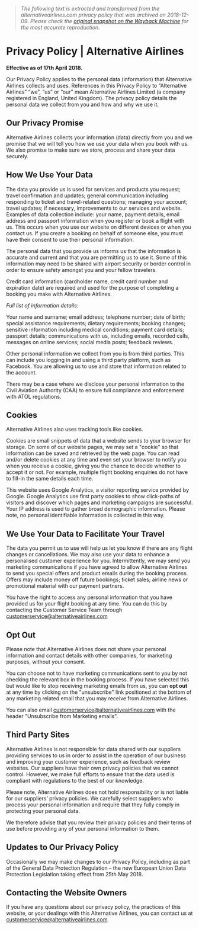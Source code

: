 > *The following text is extracted and transformed from the alternativeairlines.com privacy policy that was archived on 2018-12-09. Please check the [original snapshot on the Wayback Machine](https://web.archive.org/web/20181209194058id_/https%3A//www.alternativeairlines.com/privacy) for the most accurate reproduction.*

# Privacy Policy | Alternative Airlines

**Effective as of 17th April 2018.**

Our Privacy Policy applies to the personal data (information) that Alternative Airlines collects and uses. References in this Privacy Policy to “Alternative Airlines” “we”, “us” or “our” mean Alternative Airlines Limited (a company registered in England, United Kingdom). The privacy policy details the personal data we collect from you and how and why we use it. 

## Our Privacy Promise

Alternative Airlines collects your information (data) directly from you and we promise that we will tell you how we use your data when you book with us. We also promise to make sure we store, process and share your data securely.

## How We Use Your Data

The data you provide us is used for services and products you request; travel confirmation and updates; general communication including responding to ticket and travel-related questions; managing your account; travel updates; if necessary, improvements to our services and website. Examples of data collection include: your name, payment details, email address and passport information when you register or book a flight with us. This occurs when you use our website on different devices or when you contact us. If you create a booking on behalf of someone else, you must have their consent to use their personal information.

The personal data that you provide us informs us that the information is accurate and current and that you are permitting us to use it. Some of this information may need to be shared with airport security or border control in order to ensure safety amongst you and your fellow travelers. 

Credit card information (cardholder name, credit card number and expiration date) are required and used for the purpose of completing a booking you make with Alternative Airlines. 

_Full list of information details:_

Your name and surname; email address; telephone number; date of birth; special assistance requirements; dietary requirements; booking changes; sensitive information including medical conditions; payment card details; passport details; communications with us, including emails, recorded calls, messages on online services; social media posts; feedback reviews. 

Other personal information we collect from you is from third parties. This can include you logging in and using a third party platform, such as Facebook. You are allowing us to use and store that information related to the account.

There may be a case where we disclose your personal information to the Civil Aviation Authority (CAA) to ensure full compliance and enforcement with ATOL regulations.

## Cookies

Alternative Airlines also uses tracking tools like cookies.

Cookies are small snippets of data that a website sends to your browser for storage. On some of our website pages, we may set a "cookie" so that information can be saved and retrieved by the web page. You can read and/or delete cookies at any time and even set your browser to notify you when you receive a cookie, giving you the chance to decide whether to accept it or not. For example, multiple flight booking enquiries do not have to fill-in the same details each time.

This website uses Google Analytics, a visitor reporting service provided by Google. Google Analytics use first party cookies to show click-paths of visitors and discover which pages and marketing campaigns are successful. Your IP address is used to gather broad demographic information. Please note, no personal identifiable information is collected in this way.

## We Use Your Data to Facilitate Your Travel

The data you permit us to use will help us let you know if there are any flight changes or cancellations. We may also use your data to enhance a personalised customer experience for you. Intermittently, we may send you marketing communications if you have agreed to allow Alternative Airlines to send you special offers and product emails during the booking process. Offers may include money off future bookings; ticket sales; airline news or promotional material with our payment partners.

You have the right to access any personal information that you have provided us for your flight booking at any time. You can do this by contacting the Customer Service Team through [customerservice@alternativeairlines.com](mailto:customerservice@alternativeairlines.com)

## Opt Out

Please note that Alternative Airlines does not share your personal information and contact details with other companies, for marketing purposes, without your consent.

You can choose not to have marketing communications sent to you by not checking the relevant box in the booking process. If you have selected this but would like to stop receiving marketing emails from us, you can **opt out** at any time by clicking on the "unsubscribe" link positioned at the bottom of any marketing related email that you may receive from Alternative Airlines.

You can also email [customerservice@alternativeairlines.com](mailto:customerservice@alternativeairlines.com) with the header "Unsubscribe from Marketing emails".

## Third Party Sites

Alternative Airlines is not responsible for data shared with our suppliers providing services to us in order to assist in the operation of our business and improving your customer experience, such as feedback review websites. Our suppliers have their own privacy policies that we cannot control. However, we make full efforts to ensure that the data used is compliant with regulations to the best of our knowledge.

Please note, Alternative Airlines does not hold responsibility or is not liable for our suppliers’ privacy policies. We carefully select suppliers who process your personal information and require that they fully comply in protecting your personal data. 

We therefore advise that you review their privacy policies and their terms of use before providing any of your personal information to them.

## Updates to Our Privacy Policy

Occasionally we may make changes to our Privacy Policy, including as part of the General Data Protection Regulation – the new European Union Data Protection Legislation taking effect from 25th May 2018.

## Contacting the Website Owners

If you have any questions about our privacy policy, the practices of this website, or your dealings with this Alternative Airlines, you can contact us at [customerservice@alternativeairlines.com](mailto:customerservice@alternativeairlines.com)
